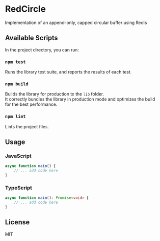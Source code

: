 # RedCircle
Implementation of an append-only, capped circular buffer using Redis

## Available Scripts

In the project directory, you can run:

### `npm test`

Runs the library test suite, and reports the results of each test.

### `npm build`

Builds the library for production to the `lib` folder.<br />
It correctly bundles the library in production mode and optimizes the build for the best performance.

### `npm lint`

Lints the project files.

## Usage

### JavaScript

```javascript
async function main() {
    // ... add code here
}
```

### TypeScript

```typescript
async function main(): Promise<void> {
    // ... add code here
}
```

## License
MIT